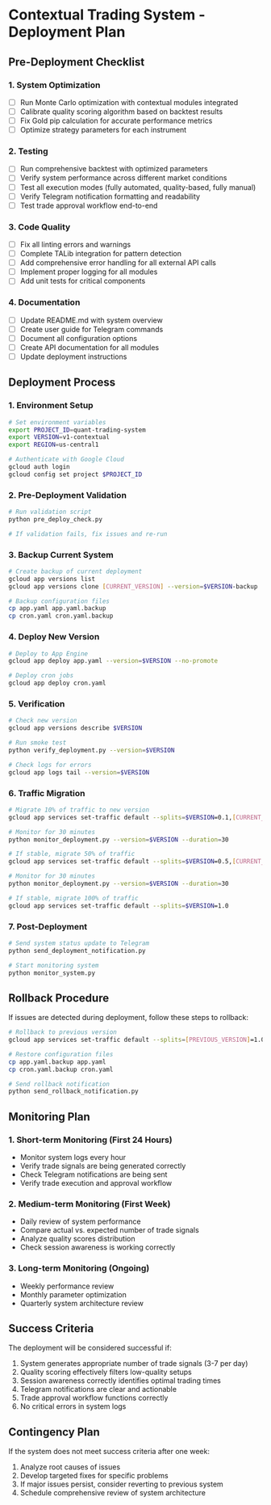 # Contextual Trading System - Deployment Plan

## Pre-Deployment Checklist

### 1. System Optimization
- [ ] Run Monte Carlo optimization with contextual modules integrated
- [ ] Calibrate quality scoring algorithm based on backtest results
- [ ] Fix Gold pip calculation for accurate performance metrics
- [ ] Optimize strategy parameters for each instrument

### 2. Testing
- [ ] Run comprehensive backtest with optimized parameters
- [ ] Verify system performance across different market conditions
- [ ] Test all execution modes (fully automated, quality-based, fully manual)
- [ ] Verify Telegram notification formatting and readability
- [ ] Test trade approval workflow end-to-end

### 3. Code Quality
- [ ] Fix all linting errors and warnings
- [ ] Complete TALib integration for pattern detection
- [ ] Add comprehensive error handling for all external API calls
- [ ] Implement proper logging for all modules
- [ ] Add unit tests for critical components

### 4. Documentation
- [ ] Update README.md with system overview
- [ ] Create user guide for Telegram commands
- [ ] Document all configuration options
- [ ] Create API documentation for all modules
- [ ] Update deployment instructions

## Deployment Process

### 1. Environment Setup
```bash
# Set environment variables
export PROJECT_ID=quant-trading-system
export VERSION=v1-contextual
export REGION=us-central1

# Authenticate with Google Cloud
gcloud auth login
gcloud config set project $PROJECT_ID
```

### 2. Pre-Deployment Validation
```bash
# Run validation script
python pre_deploy_check.py

# If validation fails, fix issues and re-run
```

### 3. Backup Current System
```bash
# Create backup of current deployment
gcloud app versions list
gcloud app versions clone [CURRENT_VERSION] --version=$VERSION-backup

# Backup configuration files
cp app.yaml app.yaml.backup
cp cron.yaml cron.yaml.backup
```

### 4. Deploy New Version
```bash
# Deploy to App Engine
gcloud app deploy app.yaml --version=$VERSION --no-promote

# Deploy cron jobs
gcloud app deploy cron.yaml
```

### 5. Verification
```bash
# Check new version
gcloud app versions describe $VERSION

# Run smoke test
python verify_deployment.py --version=$VERSION

# Check logs for errors
gcloud app logs tail --version=$VERSION
```

### 6. Traffic Migration
```bash
# Migrate 10% of traffic to new version
gcloud app services set-traffic default --splits=$VERSION=0.1,[CURRENT_VERSION]=0.9

# Monitor for 30 minutes
python monitor_deployment.py --version=$VERSION --duration=30

# If stable, migrate 50% of traffic
gcloud app services set-traffic default --splits=$VERSION=0.5,[CURRENT_VERSION]=0.5

# Monitor for 30 minutes
python monitor_deployment.py --version=$VERSION --duration=30

# If stable, migrate 100% of traffic
gcloud app services set-traffic default --splits=$VERSION=1.0
```

### 7. Post-Deployment
```bash
# Send system status update to Telegram
python send_deployment_notification.py

# Start monitoring system
python monitor_system.py
```

## Rollback Procedure

If issues are detected during deployment, follow these steps to rollback:

```bash
# Rollback to previous version
gcloud app services set-traffic default --splits=[PREVIOUS_VERSION]=1.0

# Restore configuration files
cp app.yaml.backup app.yaml
cp cron.yaml.backup cron.yaml

# Send rollback notification
python send_rollback_notification.py
```

## Monitoring Plan

### 1. Short-term Monitoring (First 24 Hours)
- Monitor system logs every hour
- Verify trade signals are being generated correctly
- Check Telegram notifications are being sent
- Verify trade execution and approval workflow

### 2. Medium-term Monitoring (First Week)
- Daily review of system performance
- Compare actual vs. expected number of trade signals
- Analyze quality scores distribution
- Check session awareness is working correctly

### 3. Long-term Monitoring (Ongoing)
- Weekly performance review
- Monthly parameter optimization
- Quarterly system architecture review

## Success Criteria

The deployment will be considered successful if:

1. System generates appropriate number of trade signals (3-7 per day)
2. Quality scoring effectively filters low-quality setups
3. Session awareness correctly identifies optimal trading times
4. Telegram notifications are clear and actionable
5. Trade approval workflow functions correctly
6. No critical errors in system logs

## Contingency Plan

If the system does not meet success criteria after one week:

1. Analyze root causes of issues
2. Develop targeted fixes for specific problems
3. If major issues persist, consider reverting to previous system
4. Schedule comprehensive review of system architecture



